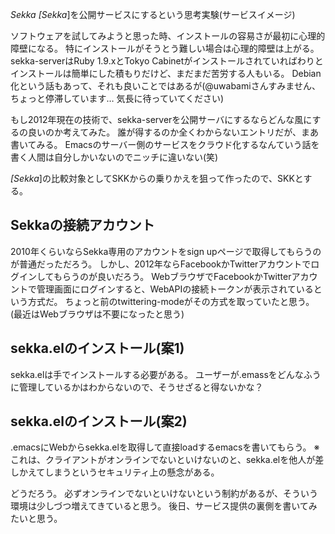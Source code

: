 *Sekka* *[Sekka*]を公開サービスにするという思考実験(サービスイメージ)

ソフトウェアを試してみようと思った時、インストールの容易さが最初に心理的障壁になる。
特にインストールがそうとう難しい場合は心理的障壁は上がる。
sekka-serverはRuby 1.9.xとTokyo Cabinetがインストールされていればわりとインストールは簡単にした積もりだけど、まだまだ苦労する人もいる。
Debian化という話もあって、それも良いことではあるが(@uwabamiさんすみません、ちょっと停滞しています… 気長に待っていてください)

もし2012年現在の技術で、sekka-serverを公開サーバにするならどんな風にするの良いのか考えてみた。
誰が得するのか全くわからないエントリだが、まあ書いてみる。
Emacsのサーバー側のサービスをクラウド化するなんていう話を書く人間は自分しかいないのでニッチに違いない(笑)

*[Sekka*]の比較対象としてSKKからの乗りかえを狙って作ったので、SKKとする。

## Sekkaの接続アカウント
2010年くらいならSekka専用のアカウントをsign upページで取得してもらうのが普通だっただろう。
しかし、2012年ならFacebookかTwitterアカウントでログインしてもらうのが良いだろう。
WebブラウザでFacebookかTwitterアカウントで管理画面にログインすると、WebAPIの接続トークンが表示されているという方式だ。
ちょっと前のtwittering-modeがその方式を取っていたと思う。(最近はWebブラウザは不要になったと思う)

## sekka.elのインストール(案1)
sekka.elは手でインストールする必要がある。
ユーザーが.emassをどんなふうに管理しているかはわからないので、そうせざると得ないかな？

## sekka.elのインストール(案2)
.emacsにWebからsekka.elを取得して直接loadするemacsを書いてもらう。
※ これは、クライアントがオンラインでないといけないのと、sekka.elを他人が差しかえてしまうというセキュリティ上の懸念がある。

どうだろう。
必ずオンラインでないといけないという制約があるが、そういう環境は少しづつ増えてきていると思う。
後日、サービス提供の裏側を書いてみたいと思う。
